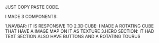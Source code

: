 JUST COPY PASTE CODE.

I MADE 3 COMPONENTS:

1.NAVBAR: IT IS RESPONSIVE TO
2.3D CUBE: I MADE A ROTATING CUBE THAT HAVE A IMAGE MAP ON IT AS TEXTURE
3.HERO SECTION: IT HAD TEXT SECTION ALSO HAVE BUTTONS AND A ROTATING TOURUS 
